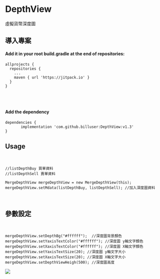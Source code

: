 # DepthView
虛擬貨幣深度圖<br>

## 導入專案<br>
#### Add it in your root build.gradle at the end of repositories: <br>

```
allprojects {
  repositories {
	...
	maven { url 'https://jitpack.io' }
  }
}
```
  <br>
  <br>
  
  
#### Add the dependency <br>
```
dependencies {
       implementation 'com.github.billuser:DepthView:v1.3'
}
```

## Usage
<br>


```
//listDepthBuy 買單資料
//listDepthSell 賣單資料

MergeDepthView mergeDepthView = new MergeDepthView(this);
mergeDepthView.setMdata(listDepthBuy, listDepthSell); //加入深度圖資料

```
<br>

## 參數設定
<br>

```
mergeDepthView.setDepthBg("#ffffff");  //深度圖背景顏色
mergeDepthView.setYaxisTextColor("#ffffff"); //深度圖 y軸文字顏色
mergeDepthView.setXaxisTextColor("#ffffff"); //深度圖 X軸文字顏色
mergeDepthView.setYaxisTextSize(20); //深度圖 y軸文字大小
mergeDepthView.setXaxisTextSize(20); //深度圖 X軸文字大小
mergeDepthView.setDepthViewHeigh(500); //深度圖高度

```

![](https://github.com/billuser/DepthView/blob/master/photo/Webp.net-gifmaker.gif)
